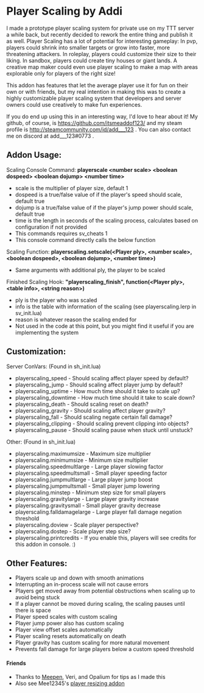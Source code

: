 # **Player Scaling by Addi**

I made a prototype player scaling system for private use on my TTT server a while back, but recently decided to rework the entire thing and publish it as well. Player Scaling has a lot of potential for interesting gameplay: In pvp, players could shrink into smaller targets or grow into faster, more threatening attackers. In roleplay, players could customize their size to their liking. In sandbox, players could create tiny houses or giant lands. A creative map maker could even use player scaling to make a map with areas explorable only for players of the right size!

This addon has features that let the average player use it for fun on their own or with friends, but my real intention in making this was to create a highly customizable player scaling system that developers and server owners could use creatively to make fun experiences.

If you do end up using this in an interesting way, I'd love to hear about it! My github, of course, is https://github.com/itsmeaddof123/ and my steam profile is http://steamcommunity.com/id/add___123 . You can also contact me on discord at add___123#0773 .

## **Addon Usage:**
Scaling Console Command: **playerscale \<number scale\> \<boolean dospeed\> \<boolean dojump\> \<number time\>**
 - scale is the multiplier of player size, default 1
 - dospeed is a true/false value of if the player's speed should scale, default true
 - dojump is a true/false value of if the player's jump power should scale, default true
 - time is the length in seconds of the scaling process, calculates based on configuration if not provided
 - This commands requires sv_cheats 1
 - This console command directly calls the below function

Scaling Function: **playerscaling.setscale(\<Player ply\>, \<number scale\>, \<boolean dospeed\>, \<boolean dojump\>, \<number time\>)**
 - Same arguments with additional ply, the player to be scaled

Finished Scaling Hook: **"playerscaling_finish", function(\<Player ply\>, \<table info\>, \<string reason\>)**
 - ply is the player who was scaled
 - info is the table with information of the scaling (see playerscaling.lerp in sv_init.lua)
 - reason is whatever reason the scaling ended for
 - Not used in the code at this point, but you might find it useful if you are implementing the system

## **Customization:**
Server ConVars: (Found in sh_init.lua)
 - playerscaling_speed - Should scaling affect player speed by default?
 - playerscaling_jump - Should scaling affect player jump by default?
 - playerscaling_uptime - How much time should it take to scale up?
 - playerscaling_downtime - How much time should it take to scale down?
 - playerscaling_death - Should scaling reset on death?
 - playerscaling_gravity - Should scaling affect player gravity?
 - playerscaling_fall - Should scaling negate certain fall damage?
 - playerscaling_clipping - Should scaling prevent clipping into objects?
 - playerscaling_pause - Should scaling pause when stuck until unstuck?

Other: (Found in sh_init.lua)
 - playerscaling.maximumsize - Maximum size multiplier
 - playerscaling.minimumsize - Minimum size multiplier
 - playerscaling.speedmultlarge - Large player slowing factor
 - playerscaling.speedmultsmall - Small player speeding factor
 - playerscaling.jumpmultlarge - Large player jump boost
 - playerscaling.jumpmultsmall - Small player jump lowering
 - playerscaling.minstep - Minimum step size for small players
 - playerscaling.gravitylarge - Large player gravity increase
 - playerscaling.gravitysmall - Small player gravity decrease
 - playerscaling.falldamagelarge - Large player fall damage negation threshold
 - playerscaling.doview - Scale player perspective?
 - playerscaling.dostep - Scale player step size?
 - playerscaling.printcredits - If you enable this, players will see credits for this addon in console. :)

## **Other Features:**
- Players scale up and down with smooth animations
- Interrupting an in-process scale will not cause errors
- Players get moved away from potential obstructions when scaling up to avoid being stuck
- If a player cannot be moved during scaling, the scaling pauses until there is space
- Player speed scales with custom scaling
- Player jump power also has custom scaling
- Player view offset scales automatically
- Player scaling resets automatically on death
- Player gravity has custom scaling for more natural movement
- Prevents fall damage for large players below a custom speed threshold

#### Friends
 - Thanks to [Meepen](https://github.com/meepen/), Veri, and Opalium for tips as I made this
 - Also see Mee12345's [player resizing addon](https://steamcommunity.com/sharedfiles/filedetails/?id=2728389308)